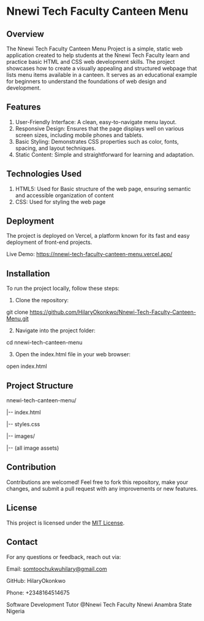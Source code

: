 # Nnewi Tech Faculty Canteen Menu

## Overview
The Nnewi Tech Faculty Canteen Menu Project is a simple, static web application created to help students at the Nnewi Tech Faculty learn and practice basic HTML and CSS web development skills. The project showcases how to create a visually appealing and structured webpage that lists menu items available in a canteen. It serves as an educational example for beginners to understand the foundations of web design and development.

## Features
1. User-Friendly Interface: A clean, easy-to-navigate menu layout.
2. Responsive Design: Ensures that the page displays well on various screen sizes, including mobile phones and tablets.
3. Basic Styling: Demonstrates CSS properties such as color, fonts, spacing, and layout techniques.
4. Static Content: Simple and straightforward for learning and adaptation.

## Technologies Used
1. HTML5: Used for Basic structure of the web page, ensuring semantic and accessible organization of content
2. CSS: Used for styling the web page

## Deployment
The project is deployed on Vercel, a platform known for its fast and easy deployment of front-end projects.

Live Demo: https://nnewi-tech-faculty-canteen-menu.vercel.app/

## Installation
To run the project locally, follow these steps:

1. Clone the repository:

git clone https://github.com/HilaryOkonkwo/Nnewi-Tech-Faculty-Canteen-Menu.git

2. Navigate into the project folder:

cd nnewi-tech-canteen-menu

3. Open the index.html file in your web browser:

open index.html

## Project Structure

nnewi-tech-canteen-menu/

 |-- index.html

 |-- styles.css

 |-- images/ 

   |-- (all image assets)

## Contribution

Contributions are welcomed! Feel free to fork this repository, make your changes, and submit a pull request with any improvements or new features.

## License

This project is licensed under the [MIT License](LICENSE).

## Contact

For any questions or feedback, reach out via:

Email: somtoochukwuhilary@gmail.com

GitHub: HilaryOkonkwo

Phone: +2348164514675

Software Development Tutor @Nnewi Tech Faculty Nnewi Anambra State Nigeria


